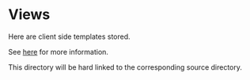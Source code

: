 # Views

Here are client side templates stored.

See [here](/out/app/views/) for more information.

This directory will be hard linked to the corresponding source directory.
